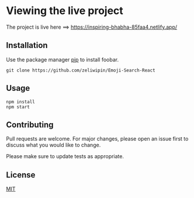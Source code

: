 # Viewing the live project


The project is live here ==> https://inspiring-bhabha-85faa4.netlify.app/ 


## Installation

Use the package manager [pip](https://pip.pypa.io/en/stable/) to install foobar.

```
git clone https://github.com/zeliwipin/Emoji-Search-React
```

## Usage

```
npm install
npm start
```

## Contributing
Pull requests are welcome. For major changes, please open an issue first to discuss what you would like to change.

Please make sure to update tests as appropriate.

## License
[MIT](https://choosealicense.com/licenses/mit/)

